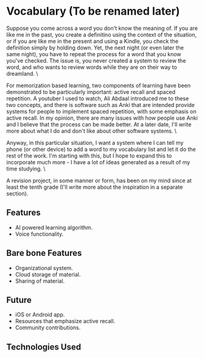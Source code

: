# Vocabulary (To be renamed later)

Suppose you come across a word you don't know the meaning of. If you are like me in the past, you create a definitino using the context of the situation, or if you are like me in the present and using a Kindle, you check the definition simply by holding down. Yet, the next night (or even later the same night), you have to repeat the process for a word that you know you've checked. The issue is, you never created a system to review the word, and who wants to review words while they are on their way to dreamland. \\

For memorization based learning, two components of learning have been demonstrated to be particularly important: active recall and spaced repetition. A youtuber I used to watch, Ali Abdaal introduced me to these two concepts, and there is software such as Anki that are intended provide systems for people to implement spaced repetition, with some emphasis on active recall. In my opinion, there are many issues with how people use Anki and I believe that the process can be made better. At a later date, I'll write more about what I do and don't like about other software systems. \\

Anyway, in this particular situation, I want a system where I can tell my phone (or other device) to add a word to my vocabulary list and let it do the rest of the work. I'm starting with this, but I hope to expand this to incorporate much more - I have a lot of ideas generated as a result of my time studying. \\

A revision project, in some manner or form, has been on my mind since at least the tenth grade (I'll write more about the inspiration in a separate section). 

## Features
- AI powered learning algorithm.
- Voice functionality. 

## Bare bone Features
- Organizational system.
- Cloud storage of material.
- Sharing of material.

## Future
- iOS or Android app.
- Resources that emphasize active recall.
- Community contributions.

## Technologies Used
